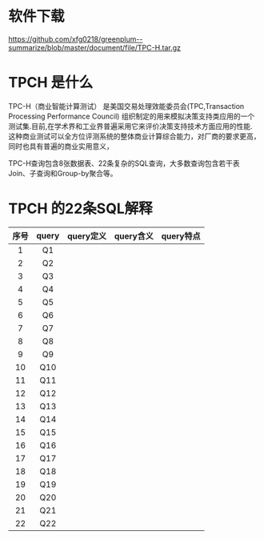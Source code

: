 # 软件下载

https://github.com/xfg0218/greenplum--summarize/blob/master/document/file/TPC-H.tar.gz


# TPCH 是什么

TPC-H（商业智能计算测试） 是美国交易处理效能委员会(TPC,Transaction Processing Performance Council) 组织制定的用来模拟决策支持类应用的一个测试集.目前,在学术界和工业界普遍采用它来评价决策支持技术方面应用的性能. 这种商业测试可以全方位评测系统的整体商业计算综合能力，对厂商的要求更高，同时也具有普遍的商业实用意义，

TPC-H查询包含8张数据表、22条复杂的SQL查询，大多数查询包含若干表Join、子查询和Group-by聚合等。

# TPCH 的22条SQL解释


| 序号 | query | query定义 | query含义 | query特点 |
|:----:|:----:|:----:|:----:|:----:|
| 1 | Q1  | |  |  | 
| 2 | Q2 | |  |  |
| 3 | Q3 | |  |  | 
| 4 | Q4 | |  |  | 
| 5 | Q5 | |  |  | 
| 6 | Q6 | |  |  | 
| 7 | Q7 | |  |  | 
| 8 | Q8 | |  |  | 
| 9 | Q9 | |  |  | 
| 10 | Q10| |  |  | 
| 11 | Q11 | |  |  | 
| 12 | Q12 | |  |  | 
| 13 | Q13 | |  |  | 
| 14 | Q14 | |  |  | 
| 15 | Q15 | |  |  | 
| 16 | Q16| |  |  | 
| 17 | Q17 | |  |  | 
| 18 | Q18| |  |  | 
| 19 | Q19 | |  |  | 
| 20 | Q20| |  |  | 
| 21 | Q21 | |  |  | 
| 22 | Q22 | |  |  | 


